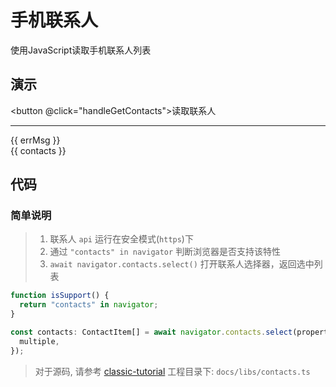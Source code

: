 # 手机联系人

使用JavaScript读取手机联系人列表

## 演示

<script setup>
  import '../styles/phone_contacts.css'
  import { getContactsData } from '../libs/contacts'
  import { ref } from 'vue'
 
  const errMsg = ref('');
  const contacts = ref('');

  async function handleGetContacts() {
    try {
      const data = await getContactsData();
      contacts.value = JSON.stringify(data, null, 2);
    } catch (error) {
      errMsg.value = error.message;
    }
  }
</script>

<button @click="handleGetContacts">读取联系人</button>

<hr />

<div>
  <span v-if="errMsg !== ''" class="color-red">{{ errMsg }}</span>
  <div>{{ contacts }}</div>
</div>

## 代码

### 简单说明

> 1. 联系人 `api` 运行在安全模式(`https`)下
> 2. 通过 `"contacts" in navigator` 判断浏览器是否支持该特性
> 3. `await navigator.contacts.select()` 打开联系人选择器，返回选中列表

```javascript
function isSupport() {
  return "contacts" in navigator;
}

const contacts: ContactItem[] = await navigator.contacts.select(propertys, {
  multiple,
});
```

> 对于源码, 请参考 [classic-tutorial](https://github.com/DvShu/classic-tutorial) 工程目录下: `docs/libs/contacts.ts`
